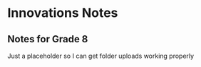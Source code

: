 # Innovations Notes
## Notes for Grade 8 
Just a placeholder so I can get folder uploads working properly